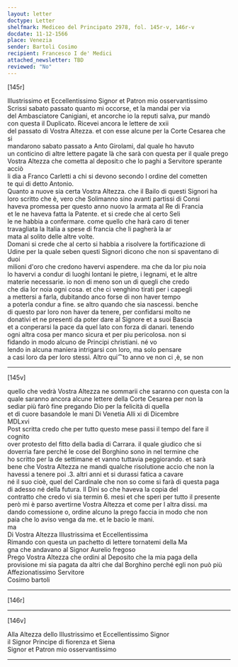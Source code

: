 ```yaml
---
layout: letter
doctype: Letter
shelfmark: Mediceo del Principato 2978, fol. 145r-v, 146r-v
docdate: 11-12-1566
place: Venezia
sender: Bartoli Cosimo
recipient: Francesco I de' Medici
attached_newsletter: TBD
reviewed: "No"
---
```


[145r]  
  
  
Illustrissimo et Eccellentissimo Signor et Patron mio osservantissimo  
Scrissi sabato passato quanto mi occorse, et la mandai per via  
del Ambasciatore Canigiani, et ancorche io la reputi salva, pur mandò  
con questa il Duplicato. Ricevei ancora le lettere de xxii  
del passato di Vostra Altezza. et con esse alcune per la Corte Cesarea che si  
mandarono sabato passato a Anto Girolami, dal quale ho havuto  
un conticino di altre lettere pagate là che sarà con questa per il quale prego  
Vostra Altezza che cometta al deposit:o che lo paghi a Servitore sperante acciò  
li dia a Franco Carletti a chi si devono secondo l ordine del cometten  
te qui di detto Antonio.  
Quanto a nuove sia certa Vostra Altezza. che il Bailo di questi Signori ha  
loro scritto che è, vero che Solimanno sino avanti partissi di Consi  
haveva promessa per questo anno nuovo la armata al Re di Francia  
et le ne haveva fatta la Patente. et si crede che al certo Seli  
le ne habbia a confermare. come quello che harà caro di tener  
travagliata la Italia a spese di francia che li pagherà la ar  
mata al solito delle altre volte.  
Domani si crede che al certo si habbia a risolvere la fortificazione di  
Udine per la quale seben questi Signori dicono che non si spaventano di duoi  
milioni d'oro che credono havervi aspendere. ma che da lor piu noia  
lo havervi a condur di luoghi lontani le pietre, i legnami, et le altre  
materie necessarie. io non di meno son un di quegli che credo  
che dia lor noia ogni cosa. et che ci venghino tirati per i capegli  
a mettersi a farla, dubitando anco forse di non haver tempo  
a poterla condur a fine. se altro quando che sia nascessi. benche  
di questo par loro non haver da tenere, per confidarsi molto ne  
donativi et ne presenti da poter dare al Signore et a suoi Bascia  
et a conperarsi la pace da quel lato con forza di danari. tenendo  
ogni altra cosa per manco sicura et per piu pericolosa. non si  
fidando in modo alcuno de Principi christiani. né vo  
lendo in alcuna maniera intrigarsi con loro, ma solo pensare  
a casi loro da per loro stessi. Altro qui⁀to anno ve non ci ,è, se non  
  
---  

[145v]  
  
  
quello che vedrà Vostra Altezza ne sommarii che saranno con questa con la  
quale saranno ancora alcune lettere della Corte Cesarea per non la  
sediar più farò fine pregando Dio per la felicità di quella  
et di cuore basandole le mani Di Venetia Alli xi di Dicembre  
MDLxvi  
Post scritta credo che per tutto questo mese passi il tempo del fare il cognito  
over protesto del fitto della badia di Carrara. il quale giudico che si  
doverria fare perché le cose del Borghino sono in nel termine che  
ho scritto per la de settimane et vanno tuttavia peggiorando. et sarà  
bene che Vostra Altezza ne mandi qualche risolutione accio che non la  
havessi a tenere poi .3. altri anni et si durassi fatica a cavare  
né il suo cioè, quel del Cardinale che non so come si farà di questa paga  
di adesso né della futura. Il Dini so che haveva la copia del  
contratto che credo vi sia termin 6. mesi et che speri per tutto il presente  
però mi è parso avertirne Vostra Altezza et come per l altra dissi. ma  
dando comessione o, ordine alcuno la prego faccia in modo che non  
paia che lo aviso venga da me. et le bacio le mani.  
ma  
Di Vostra Altezza Illustrissima et Eccellentissima  
Rimando con questa un pachetto di lettere tornatemi della Ma  
gna che andavano al Signor Aurelio fregoso  
Prego Vostra Altezza che ordini al Deposito che la mia paga della  
provisione mi sia pagata da altri che dal Borghino perché egli non può più  
Affezionatissimo Servitore  
Cosimo bartoli  
  
---  

[146r]  
  
  
  
---  

[146v]  
  
  
Alla Altezza dello Illustrissimo et Eccellentissimo Signor  
il Signor Principe di fiorenza et Siena  
Signor et Patron mio osservantissimo  
  
---  

